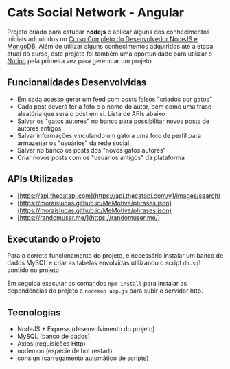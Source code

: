 # Cats Social Network - Angular

Projeto criado para estudar **nodejs** e aplicar alguns dos conhecimentos iniciais adquiridos no [Curso Completo do Desenvolvedor NodeJS e MongoDB.](https://www.udemy.com/course/curso-completo-do-desenvolvedor-nodejs)
Além de utilizar alguns conhecimentos adquiridos até a etapa atual do curso, este projeto foi também uma oportunidade para utilizar o [Notion](notion.so) pela primeira vez para gerenciar um projeto.

## Funcionalidades Desenvolvidas

* Em cada acesso gerar um feed com posts falsos "criados por gatos"
* Cada post deverá ter a foto e o nome do autor, bem como uma frase aleatória que será o post em si. Lista de APIs abaixo
* Salvar os "gatos autores" no banco para possibilitar novos posts de autores antigos
* Salvar informações vinculando um gato a uma foto de perfil para armazenar os "usuários" da rede social
* Salvar no banco os posts dos "novos gatos autores"
* Criar novos posts com os "usuários antigos" da plataforma

## APIs Utilizadas

* [https://api.thecatapi.com](https://api.thecatapi.com/v1/images/search)
* [https://moraislucas.github.io/MeMotive/phrases.json](https://moraislucas.github.io/MeMotive/phrases.json)
* [https://randomuser.me/](https://randomuser.me/)

## Executando o Projeto

Para o correto funcionamento do projeto, é necessário instalar um banco de dados MySQL e criar as tabelas envolvidas utilizando o script `db.sql` contido no projeto

Em seguida executar os comandos `npm install` para instalar as dependências do projeto e `nodemon app.js` para subir o servidor http.

## Tecnologias

* NodeJS + Express (desenvolvimento do projeto)
* MySQL (banco de dados)
* Axios (requisições Http)
* nodemon (espécie de hot restart)
* consign (carregamento automático de scripts)
